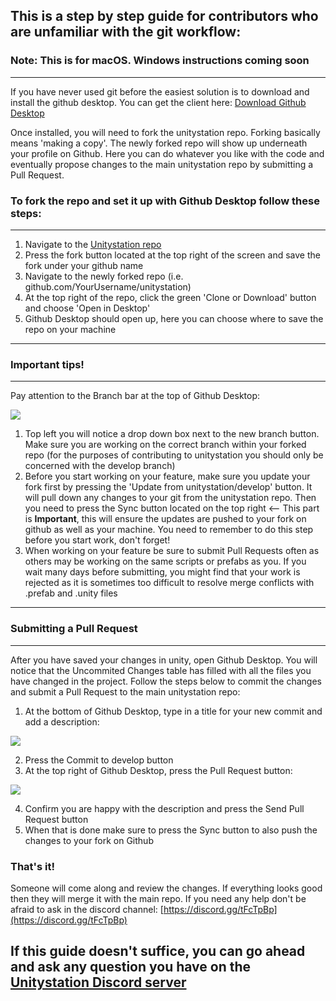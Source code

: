 ## This is a step by step guide for contributors who are unfamiliar with the git workflow:

### Note: This is for macOS. Windows instructions coming soon
***

If you have never used git before the easiest solution is to download and install the github desktop.
You can get the client here: [Download Github Desktop](https://desktop.github.com/)

Once installed, you will need to fork the unitystation repo. Forking basically means 'making a copy'. The newly forked repo will show up underneath your profile on Github. Here you can do whatever you like with the code and eventually propose changes to the main unitystation repo by submitting a Pull Request.

### To fork the repo and set it up with Github Desktop follow these steps:

***
1. Navigate to the [Unitystation repo](http://github.com/unitystation/unitystation)
2. Press the fork button located at the top right of the screen and save the fork under your github name
3. Navigate to the newly forked repo (i.e. github.com/YourUsername/unitystation)
4. At the top right of the repo, click the green 'Clone or Download' button and choose 'Open in Desktop'
5. Github Desktop should open up, here you can choose where to save the repo on your machine


***

### Important tips!

***
 
Pay attention to the Branch bar at the top of Github Desktop:

![](https://cdn.discordapp.com/attachments/304941207883087872/305286669609730049/unknown.png)

1. Top left you will notice a drop down box next to the new branch button. Make sure you are working on the correct branch within your forked repo (for the purposes of contributing to unitystation you should only be concerned with the develop branch)
2. Before you start working on your feature, make sure you update your fork first by pressing the 'Update from unitystation/develop' button. It will pull down any changes to your git from the unitystation repo. Then you need to press the Sync button located on the top right <-- This part is **Important**, this will ensure the updates are pushed to your fork on github as well as your machine. You need to remember to do this step before you start work, don't forget!
3. When working on your feature be sure to submit Pull Requests often as others may be working on the same scripts or prefabs as you. If you wait many days before submitting, you might find that your work is rejected as it is sometimes too difficult to resolve merge conflicts with .prefab and .unity files


***
### Submitting a Pull Request

***

After you have saved your changes in unity, open Github Desktop. You will notice that the Uncommited Changes table has filled with all the files you have changed in the project. Follow the steps below to commit the changes and submit a Pull Request to the main unitystation repo:

1. At the bottom of Github Desktop, type in a title for your new commit and add a description:

![](https://cdn.discordapp.com/attachments/304941207883087872/305291127546970112/unknown.png)

2. Press the Commit to develop button
3. At the top right of Github Desktop, press the Pull Request button:

![](https://cdn.discordapp.com/attachments/304941207883087872/305291398767443968/unknown.png)

4. Confirm you are happy with the description and press the Send Pull Request button
5. When that is done make sure to press the Sync button to also push the changes to your fork on Github

### That's it!
Someone will come along and review the changes. If everything looks good then they will merge it with the main repo. If you need any help don't be afraid to ask in the discord channel: [https://discord.gg/tFcTpBp](https://discord.gg/tFcTpBp)

 ## If this guide doesn't suffice, you can go ahead and ask any question you have on the [Unitystation Discord server](https://discord.gg/TMRMfpS)
